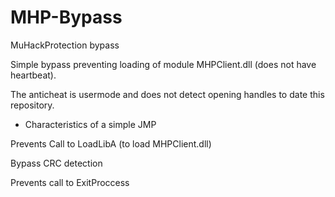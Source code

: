 # MHP-Bypass
MuHackProtection bypass

Simple bypass preventing loading of module MHPClient.dll (does not have heartbeat).

The anticheat is usermode and does not detect opening handles to date this repository.

- Characteristics of a simple JMP

Prevents Call to LoadLibA (to load MHPClient.dll)

Bypass CRC detection

Prevents call to ExitProccess
